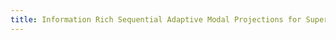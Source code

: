 ```yaml
---
title: Information Rich Sequential Adaptive Modal Projections for Super-resolution Imaging (IRIS)
---
```


